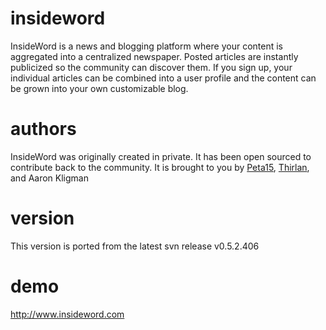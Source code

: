 insideword
==========

InsideWord is a news and blogging platform where your content is aggregated into a centralized newspaper. Posted articles are instantly publicized so the community can discover them. If you sign up, your individual articles can be combined into a user profile and the content can be grown into your own customizable blog.

authors
==========

InsideWord was originally created in private.  It has been open sourced to contribute back to the community.  It is brought to you by [Peta15](https://github.com/peta15), [Thirlan](https://github.com/thirlan), and Aaron Kligman

version
==========

This version is ported from the latest svn release v0.5.2.406

demo
==========

http://www.insideword.com